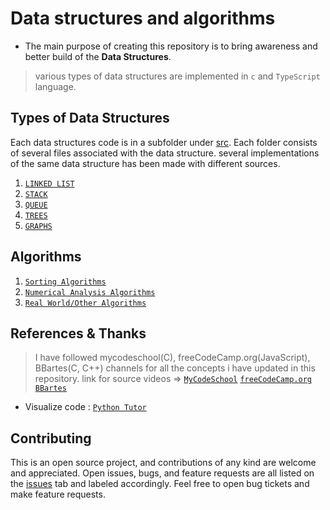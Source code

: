 # Data structures and algorithms

- The main purpose of creating this repository is to bring awareness and better build of the  **Data Structures**.

> various types of data structures are implemented in `c` and `TypeScript` language.

## Types of Data Structures

Each data structures code is in a subfolder under [src](https://github.com/enesdir/algorithms/tree/main/src). Each folder consists of several files associated with the data structure. several implementations of the same data structure has been made with different sources.

1) [`LINKED LIST`](https://github.com/enesdir/algorithms/tree/main/src/linkedList)
2) [`STACK`](<https://github.com/enesdir/algorithms/tree/main/src/stack>)
3) [`QUEUE`](<https://github.com/enesdir/algorithms/tree/main/src/queue>)
4) [`TREES`](<https://github.com/enesdir/algorithms/tree/main/src/trees>)
5) [`GRAPHS`](<https://github.com/enesdir/algorithms/tree/main/src/graphs>)

## Algorithms

1) [`Sorting Algorithms`](https://github.com/enesdir/algorithms/tree/main/src/sortingAlgorithms)
2) [`Numerical Analysis Algorithms`](https://github.com/enesdir/algorithms/tree/main/src/numericalAnalysisAlgorithms)
3) [`Real World/Other Algorithms`](https://github.com/enesdir/algorithms/tree/main/src/otherAlgorithms)

## References & Thanks

> I have followed mycodeschool(C), freeCodeCamp.org(JavaScript), BBartes(C, C++) channels for all the concepts i have updated in this repository. link for source videos =>
> [`MyCodeSchool`](https://www.youtube.com/user/mycodeschool)
> [`freeCodeCamp.org`](https://www.youtube.com/c/Freecodecamp)
> [`BBartes`](https://www.youtube.com/c/BBarters)

- Visualize code : [`Python Tutor`](https://pythontutor.com/visualize.html#mode=edit)

## Contributing

This is an open source project, and contributions of any kind are welcome and appreciated. Open issues, bugs, and feature requests are all listed on the [issues](https://github.com/enesdir/algorithms/issues) tab and labeled accordingly. Feel free to open bug tickets and make feature requests.
